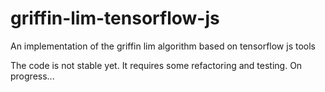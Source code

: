 # griffin-lim-tensorflow-js
An implementation of the griffin lim algorithm based on tensorflow js tools

The code is not stable yet. It requires some refactoring and testing. On progress...
